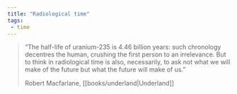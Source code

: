 ```yaml
---
title: "Radiological time"
tags: 
 - time
---
```


> “The half-life of uranium-235 is 4.46 billion years: such chronology decentres the human, crushing the first person to an irrelevance. But to think in radiological time is also, necessarily, to ask not what we will make of the future but what the future will make of us.”
> 
> Robert Macfarlane, [[books/underland|Underland]]